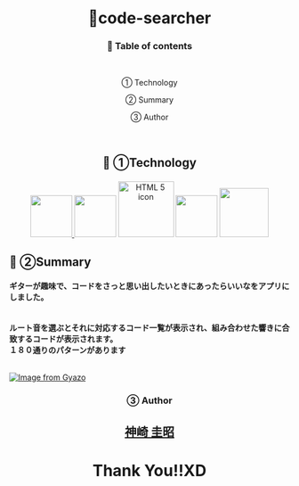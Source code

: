 
# <h1 align="center">🎵code-searcher</h1>




### <p align="center">📕 Table of contents</p>
<br>
<p align="center">① Technology</p>
<p align="center">② Summary</p>
<p align="center">③ Author</p><br>

## <p align="center">📗 ①Technology</p>
<p align="center" ><a href="https://www.ruby-lang.org/ja/" rel="nofollow"><img src="https://user-images.githubusercontent.com/39142850/71774533-1ddf1780-2fb4-11ea-8560-753bed352838.png" height="75px;" style="max-width:100%;">
<a href="https://rubyonrails.org/" rel="nofollow"><img src="https://user-images.githubusercontent.com/39142850/71774548-731b2900-2fb4-11ea-99ba-565546c5acb4.png" height="75px;" style="max-width:100%;"></a>
<a href="https://www.w3.org/Style/Examples/011/firstcss.en.html#HTML" rel="nofollow"><img alt="HTML 5 icon" src="https://img.icons8.com/color/344/html-5.png" height="100px;" style="max-width:100%;"></a>
<a href="https://sass-lang.com/" rel="nofollow"><img src="https://user-images.githubusercontent.com/39142850/71774644-115bbe80-2fb6-11ea-822c-568eabde5228.png" height="75px" style="max-width:100%;"></a>
<a href="https://jquery.com/" rel="nofollow"><img src="https://user-images.githubusercontent.com/39142850/71774768-d064a980-2fb7-11ea-88ad-4562c59470ae.png" height="88px;" style="max-width:100%;"></a></p>


## 📗 ②Summary
#### ギターが趣味で、コードをさっと思い出したいときにあったらいいなをアプリにしました。
<br>
<strong>ルート音を選ぶとそれに対応するコード一覧が表示され、組み合わせた響きに合致するコードが表示されます。<br>１８０通りのパターンがあります</strong>
<br>
<br>

[![Image from Gyazo](https://i.gyazo.com/000a8a29c772c5bf31b1d982f7e070df.gif)](https://gyazo.com/000a8a29c772c5bf31b1d982f7e070df)

### <p align="center">③ Author</p>
## <p align="center">[神崎 圭昭](https://twitter.com/kanzaki_tech)</p>
# <h1 align="center">Thank You!!XD</h1>
